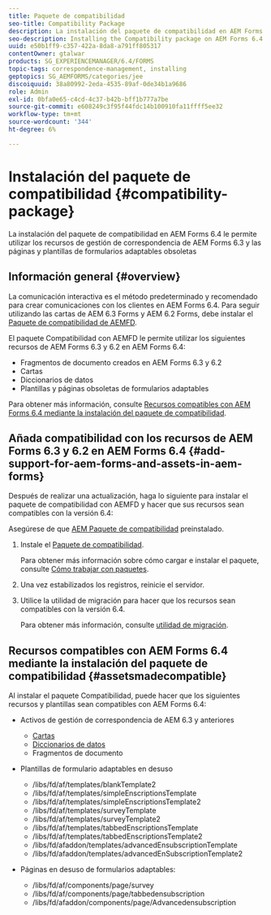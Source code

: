 ```yaml
---
title: Paquete de compatibilidad
seo-title: Compatibility Package
description: La instalación del paquete de compatibilidad en AEM Forms 6.4 le permite utilizar los recursos de gestión de correspondencia de AEM Forms 6.3 y las páginas y plantillas de formularios adaptables obsoletas
seo-description: Installing the Compatibility package on AEM Forms 6.4 allows you to use the Correspondence Management assets from AEM Forms 6.3 and deprecated adaptive forms templates and pages
uuid: e50b1ff9-c357-422a-8da8-a791ff805317
contentOwner: gtalwar
products: SG_EXPERIENCEMANAGER/6.4/FORMS
topic-tags: correspondence-management, installing
geptopics: SG_AEMFORMS/categories/jee
discoiquuid: 38a80992-2eda-4535-89af-0de34b1a9686
role: Admin
exl-id: 0bfa0e65-c4cd-4c37-b42b-bff1b777a7be
source-git-commit: e608249c3f95f44fdc14b100910fa11ffff5ee32
workflow-type: tm+mt
source-wordcount: '344'
ht-degree: 6%

---
```


# Instalación del paquete de compatibilidad {#compatibility-package}

La instalación del paquete de compatibilidad en AEM Forms 6.4 le permite utilizar los recursos de gestión de correspondencia de AEM Forms 6.3 y las páginas y plantillas de formularios adaptables obsoletas

## Información general {#overview}

La comunicación interactiva es el método predeterminado y recomendado para crear comunicaciones con los clientes en AEM Forms 6.4. Para seguir utilizando las cartas de AEM 6.3 Forms y AEM 6.2 Forms, debe instalar el [Paquete de compatibilidad de AEMFD](https://experienceleague.adobe.com/docs/experience-manager-release-information/aem-release-updates/forms-updates/aem-forms-releases.html?lang=es).

El paquete Compatibilidad con AEMFD le permite utilizar los siguientes recursos de AEM Forms 6.3 y 6.2 en AEM Forms 6.4:

* Fragmentos de documento creados en AEM Forms 6.3 y 6.2
* Cartas
* Diccionarios de datos
* Plantillas y páginas obsoletas de formularios adaptables

Para obtener más información, consulte [Recursos compatibles con AEM Forms 6.4 mediante la instalación del paquete de compatibilidad](/help/forms/using/compatibility-package.md#assetsmadecompatible).

## Añada compatibilidad con los recursos de AEM Forms 6.3 y 6.2 en AEM Forms 6.4 {#add-support-for-aem-forms-and-assets-in-aem-forms}

Después de realizar una actualización, haga lo siguiente para instalar el paquete de compatibilidad con AEMFD y hacer que sus recursos sean compatibles con la versión 6.4:

Asegúrese de que [AEM Paquete de compatibilidad](/help/sites-deploying/backward-compatibility.md) preinstalado.

1. Instale el [Paquete de compatibilidad](https://experienceleague.adobe.com/docs/experience-manager-release-information/aem-release-updates/forms-updates/aem-forms-releases.html).

   Para obtener más información sobre cómo cargar e instalar el paquete, consulte [Cómo trabajar con paquetes](/help/sites-administering/package-manager.md).

1. Una vez estabilizados los registros, reinicie el servidor.
1. Utilice la utilidad de migración para hacer que los recursos sean compatibles con la versión 6.4.

   Para obtener más información, consulte [utilidad de migración](/help/forms/using/migration-utility.md).

## Recursos compatibles con AEM Forms 6.4 mediante la instalación del paquete de compatibilidad {#assetsmadecompatible}

Al instalar el paquete Compatibilidad, puede hacer que los siguientes recursos y plantillas sean compatibles con AEM Forms 6.4:

* Activos de gestión de correspondencia de AEM 6.3 y anteriores

   * [Cartas](/help/forms/using/create-letter.md)
   * [Diccionarios de datos](/help/forms/using/data-dictionary.md)
   * Fragmentos de documento

* Plantillas de formulario adaptables en desuso

   * /libs/fd/af/templates/blankTemplate2
   * /libs/fd/af/templates/simpleEnscriptionsTemplate
   * /libs/fd/af/templates/simpleEnscriptionsTemplate2
   * /libs/fd/af/templates/surveyTemplate
   * /libs/fd/af/templates/surveyTemplate2
   * /libs/fd/af/templates/tabbedEnscriptionsTemplate
   * /libs/fd/af/templates/tabbedEnscriptionsTemplate2
   * /libs/fd/afaddon/templates/advancedEnsubscriptionTemplate
   * /libs/fd/afaddon/templates/advancedEnSubscriptionTemplate2

* Páginas en desuso de formularios adaptables:

   * /libs/fd/af/components/page/survey
   * /libs/fd/af/components/page/tabbedensubscription
   * /libs/fd/afaddon/components/page/Advancedensubscription

